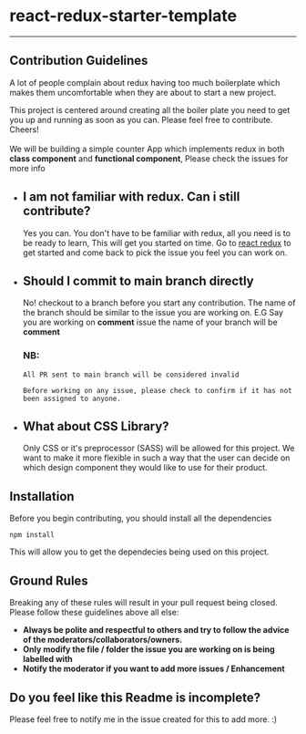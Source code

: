 # react-redux-starter-template

---

## Contribution Guidelines

A lot of people complain about redux having too much boilerplate which makes them uncomfortable when they are about to start a new project. <br />

This project is centered around creating all the boiler plate you need to get you up and running as soon as you can. Please feel free to contribute. Cheers!
<br /> <br />
We will be building a simple counter App which implements redux in both **class component** and **functional component**, Please check the issues for more info

- ## I am not familiar with redux. Can i still contribute?

  Yes you can. You don't have to be familiar with redux, all you need is to be ready to learn, This will get you started on time. Go to [react redux](https://react-redux.js.org/) to get started and come back to pick the issue you feel you can work on.

- ## Should I commit to main branch directly
  No! checkout to a branch before you start any contribution.
  The name of the branch should be similar to the issue you are working on.
  E.G Say you are working on **comment** issue the name of your branch will be **comment**
  <br />
  ### NB:
  ```
  All PR sent to main branch will be considered invalid
  ```
  ```
  Before working on any issue, please check to confirm if it has not been assigned to anyone.
  ```
  
- ## What about CSS Library?
  Only CSS or it's preprocessor (SASS) will be allowed for this project. We want to make it more flexible in such a way that the user can decide on which design component they would like to use for their product.

## Installation

Before you begin contributing, you should install all the dependencies <br />

```
npm install
```

This will allow you to get the dependecies being used on this project.

## Ground Rules

Breaking any of these rules will result in your pull request being closed. Please follow these guidelines above all else:

- **Always be polite and respectful to others and try to follow the advice of the moderators/collaborators/owners.**
- **Only modify the file / folder the issue you are working on is being labelled with**
- **Notify the moderator if you want to add more issues / Enhancement**

## Do you feel like this Readme is incomplete?

Please feel free to notify me in the issue created for this to add more. :)
